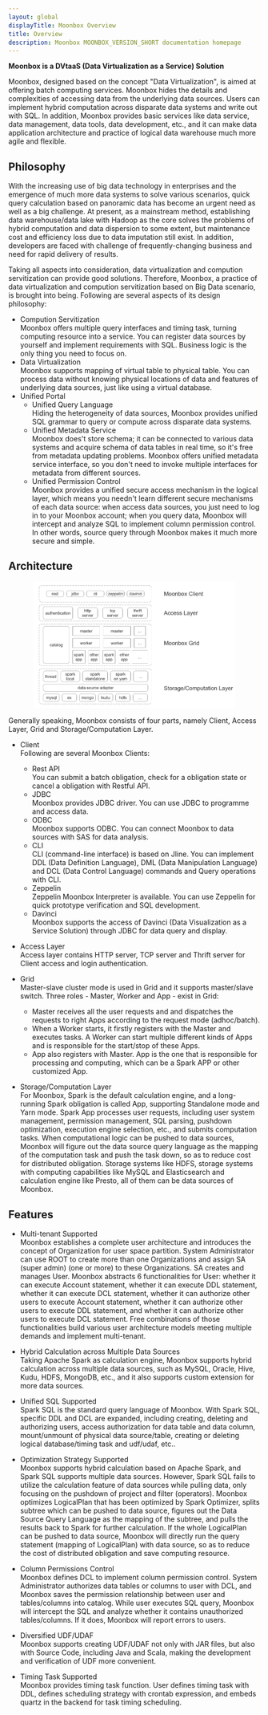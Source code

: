 ```yaml
---
layout: global
displayTitle: Moonbox Overview
title: Overview
description: Moonbox MOONBOX_VERSION_SHORT documentation homepage
---
```


**Moonbox is a DVtaaS (Data Virtualization as a Service) Solution**

Moonbox, designed based on the concept "Data Virtualization", is aimed at offering batch computing services. Moonbox hides the details and complexities of accessing data from the underlying data sources. Users can implement hybrid computation across disparate data systems and write out with SQL. In addition, Moonbox provides basic services like data service, data management, data tools, data development, etc., and it can make data application architecture and practice of logical data warehouse much more agile and flexible.



## Philosophy

With the increasing use of big data technology in enterprises and the emergence of much more data systems to solve various scenarios, quick query calculation based on panoramic data has become an urgent need as well as a big challenge. At present, as a mainstream method, establishing data warehouse/data lake with Hadoop as the core solves the problems of hybrid computation and data dispersion to some extent, but maintenance cost and efficiency loss due to data imputation still exist. In addition, developers are faced with challenge of frequently-changing business and need for rapid delivery of results. 

Taking all aspects into consideration, data virtualization and compution servitization can provide good solutions. Therefore, Moonbox, a practice of data virtualization and compution servitization based on Big Data scenario, is brought into being. Following are several aspects of its design philosophy:

- Compution Servitization  
  Moonbox offers multiple query interfaces and timing task, turning computing resource into a service. You can register data sources by yourself and implement requirements with SQL. Business logic is the only thing you need to focus on.  
- Data Virtualization  
  Moonbox supports mapping of virtual table to physical table. You can process data without knowing physical locations of data and features of underlying data sources, just like using a virtual database.  
- Unified Portal  
  - Unified Query Language  
    Hiding the heterogeneity of data sources, Moonbox provides unified SQL grammar to query or compute across disparate data systems.  
  - Unified Metadata Service  
    Moonbox does't store schema; it can be connected to various data systems and acquire schema of data tables in real time, so it's free from metadata updating problems. Moonbox offers unified metadata service interface, so you don't need to invoke multiple interfaces for metadata from different sources.  
  - Unified Permission Control  
    Moonbox provides a unified secure access mechanism in the logical layer, which means you needn't learn different secure mechanisms of each data source: when access data sources, you just need to log in to your Moonbox account; when you query data, Moonbox will intercept and analyze SQL to implement column permission control. In other words, source query through Moonbox makes it much more secure and simple.



## Architecture

<p style="text-align: center;">
  <img src="img/overview-architecture.png" style="width:80%;" title="Moonbox Architecture" alt="Architecture" />
</p>

Generally speaking, Moonbox consists of four parts, namely Client, Access Layer, Grid and Storage/Computation Layer.

- Client  
  Following are several Moonbox Clients:  
  - Rest API  
    You can submit a batch obligation, check for a obligation state or cancel a obligation with Restful API.
  - JDBC  
    Moonbox provides JDBC driver. You can use JDBC to programme and  access data.
  - ODBC  
    Moonbox supports ODBC. You can connect Moonbox to data sources with SAS for data analysis.
  - CLI  
    CLI (command-line interface) is based on Jline. You can implement DDL (Data Definition Language), DML (Data Manipulation Language) and DCL (Data Control Language) commands and Query operations with CLI.  
  - Zeppelin  
    Zeppelin Moonbox Interpreter is available. You can use Zeppelin for quick prototype verification and SQL development.  
  - Davinci  
    Moonbox supports the access of Davinci (Data Visualization as a Service Solution) through JDBC for data query and display.  
- Access Layer  
  Access layer contains HTTP server, TCP server and Thrift server for Client access and login authentication.  
- Grid  
  Master-slave cluster mode is used in Grid and it supports master/slave switch. Three roles - Master, Worker and App - exist in Grid:  
  - Master receives all the user requests and and dispatches the requests to right Apps according to the request mode (adhoc/batch).  
  - When a Worker starts, it firstly registers with the Master and executes tasks. A Worker can start multiple different kinds of Apps and is responsible for the start/stop of these Apps.  
  - App also registers with Master. App is the one that is responsible for processing and computing, which can be a Spark APP or other customized App.    

- Storage/Computation Layer  
  For Moonbox, Spark is the default calculation engine, and a long-running Spark obligation is called App, supporting Standalone mode and Yarn mode. Spark App processes user requests, including user system management, permission management, SQL parsing, pushdown optimization, execution engine selection, etc., and submits computation tasks.  When computational logic can be pushed to data sources, Moonbox will figure out the data source query language as the mapping of the computation task and push the task down, so as to reduce cost for distributed obligation. Storage systems like HDFS, storage systems with computing capabilities like MySQL and Elasticsearch and calculation engine like Presto, all of them can be data sources of Moonbox.
  

## Features

- Multi-tenant Supported  
  Moonbox establishes a complete user architecture and introduces the concept of Organization for user space partition. System Administrator can use ROOT to create more than one Organizations and assign SA (super admin) (one or more) to these Organizations. SA creates and manages User. Moonbox abstracts 6 functionalities for User: whether it can execute Account statement, whether it can execute DDL statement, whether it can execute DCL statement, whether it can authorize other users to execute Account statement, whether it can authorize other users to execute DDL statement, and whether it can authorize other users to execute DCL statement. Free combinations of those functionalities build various user architecture models meeting multiple demands and implement multi-tenant.

- Hybrid Calculation across Multiple Data Sources  
  Taking Apache Spark as calculation engine, Moonbox supports hybrid calculation across multiple data sources, such as MySQL, Oracle, Hive, Kudu, HDFS, MongoDB, etc., and it also supports custom extension for more data sources.

- Unified SQL Supported  
  Spark SQL is the standard query language of Moonbox. With Spark SQL, specific DDL and DCL are expanded, including creating, deleting and authorizing users, access authorization for data table and data column, mount/unmount of physical data source/table, creating or deleting logical database/timing task and udf/udaf, etc..
 
- Optimization Strategy Supported  
  Moonbox supports hybrid calculation based on Apache Spark, and Spark SQL supports multiple data sources. However, Spark SQL fails to utilize the calculation feature of data sources while pulling data, only focusing on the pushdown of project and filter (operators). Moonbox optimizes LogicalPlan that has been optimized by Spark Optimizer, splits subtree which can be pushed to data source, figures out the Data Source Query Language as the mapping of the subtree, and pulls the results back to Spark for further calculation. If the whole LogicalPlan can be pushed to data source, Moonbox will directly run the query statement (mapping of LogicalPlan) with data source, so as to reduce the cost of distributed obligation and save computing resource.

- Column Permissions Control  
  Moonbox defines DCL to implement column permission control. System Administrator authorizes data tables or columns to user with DCL, and Moonbox saves the permission relationship between user and tables/columns into catalog. While user executes SQL query,  Moonbox will intercept the SQL and analyze whether it contains unauthorized tables/columns. If it does, Moonbox will report errors to users.

- Diversified UDF/UDAF  
  Moonbox supports creating UDF/UDAF not only with JAR files, but also with Source Code, including Java and Scala, making the development and verification of UDF more convenient.

- Timing Task Supported  
  Moonbox provides timing task function. User defines timing task with DDL, defines scheduling strategy with crontab expression, and embeds quartz in the backend for task timing scheduling.   


